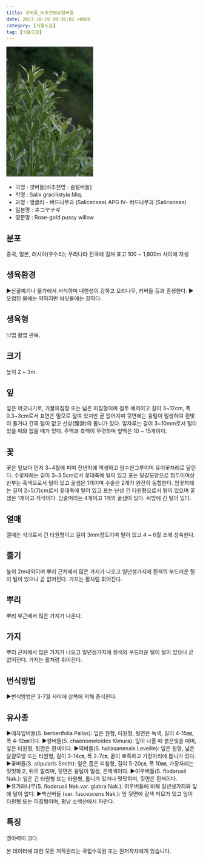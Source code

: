 ```yaml
---
title: 갯버들_비추천명솜털버들
date: 2023-10-19 00:36:02 +0800
category: [식물도감]
tag: [식물도감]
---
```




![갯버들[비추천명 : 솜털버들]](/assets/img/fileUpload/plants/basic/Salicaceae/Salix/16842/1_th2.jpg)
- 국명 : 갯버들[비추천명 : 솜털버들]
- 학명 : Salix gracilistyla Miq.
- 과명 : 앵글러 - 버드나무과 (Salicaceae) APG Ⅳ- 버드나무과 (Salicaceae)
- 일본명 : ネコヤナギ
- 영문명 : Rose-gold pussy willow


## 분포
중국, 일본, 러시아(우수리); 우리나라 전국에 걸쳐 표고 100 ~ 1,800m 사이에 자생
## 생육환경
▶산골짜기나 물가에서 서식하며 내한성이 강하고 오리나무, 키버들 등과 혼생한다. 
▶오염된 물에는 약하지만 바닷물에는 강하다.
## 생육형
낙엽 활엽 관목. 
## 크기
높이 2 ~ 3m. 
## 잎
잎은 어긋나기로, 거꿀피침형 또는 넓은 피침형이며 첨두 예저이고 길이 3~12cm, 폭 0.3~3cm로서 표면은 밀모로 덮여 있지만 곧 없어지며 뒷면에는 융털이 밀생하여 흰빛이 돌거나 간혹 털이 없고 선상(腺狀)의 톱니가 있다. 잎자루는 길이 3~10mm로서 털이 있을 때와 없을 때가 있다. 주맥과 측맥이 뚜렷하며 잎맥은 10 ~ 15개이다.
## 꽃
꽃은 잎보다 먼저 3~4월에 피며 전년지에 액생하고 암수딴그루이며 유이꽃차례로 달린다. 수꽃차례는 길이 3~3.5cm로서 꽃대축에 털이 있고 포는 달걀모양으로 첨두이며상반부는 흑색으로서 털이 있고 꿀샘은 1개이며 수술은 2개가 완전히 동합한다. 암꽃차례는 길이 2~5(7)cm로서 꽃대축에 털이 있고 포는 난상 긴 타원형으로서 털이 있으며 꿀샘은 1개이고 적색이다. 암술머리는 4개이고 1개의 꿀샘이 있다. 씨방에 긴 털이 있다.
## 열매
열매는 삭과로서 긴 타원형이고 길이 3mm정도이며 털이 있고 4 ~ 6월 초에 성숙한다.
## 줄기
높이 2m내외이며 뿌리 근처에서 많은 가지가 나오고 일년생가지에 흰색의 부드러운 털이 털이 있으나 곧 없어진다. 가지는 활처럼 휘어진다.
## 뿌리
뿌리 부근에서 많은 가지가 나온다.
## 가지
뿌리 근처에서 많은 가지가 나오고 일년생가지에 흰색의 부드러운 털이 털이 있으나 곧 없어진다. 가지는 활처럼 휘어진다.
## 번식방법
▶번식방법은 3-7월 사이에 삽목에 의해 증식한다.
## 유사종
▶매자잎버들(S. berberifolia Pallas): 잎은 원형, 타원형, 뒷면은 녹색, 길이 4-15㎜, 폭 4-12㎜이다. 
▶왕버들(S. chaenomeloides Kimura): 잎이 나올 때 붉은빛을 띠며, 잎은 타원형, 뒷면은 흰색이다. 
▶떡버들(S. hallasanensis Leveille): 잎은 원형, 넓은 달걀모양 또는 타원형, 길이 3-14㎝, 폭 2-7㎝, 끝이 뾰족하고 가장자리에 톱니가 있다. 
▶꽃버들(S. stipularis Smith): 잎은 좁은 피침형, 길이 5-20㎝, 폭 10㎜, 가장자리는 밋밋하고, 뒤로 말리며, 뒷면은 융털이 밀생, 은백색이다. 
▶여우버들(S. floderusii Nak.): 잎은 긴 타원형 또는 타원형, 톱니가 있거나 밋밋하며, 뒷면은 흰색이다.    
▶유가래나무(S. floderusii Nak.var. glabra Nak.):  여우버들에 비해 일년생가지와 잎에 털이 없다. 
▶백산버들 (var. fuscescens Nak.): 잎 뒷면에 갈색 미모가 있고 잎이 타원형 또는 피침형이며, 평남 소백산에서 자란다.
## 특징
맹아력이 크다.






본 데이터에 대한 모든 저작권리는 국립수목원 또는 원저작자에게 있습니다.
